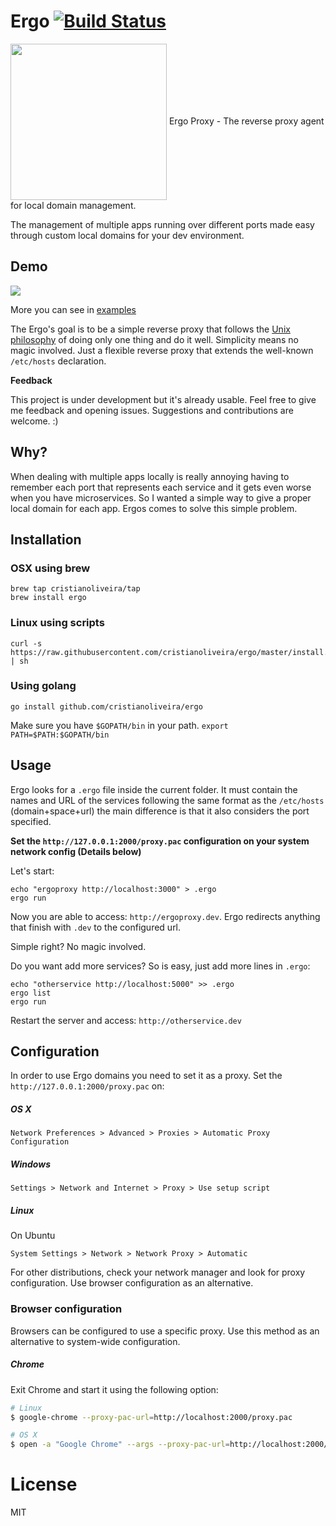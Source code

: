
# Ergo [![Build Status](https://travis-ci.org/cristianoliveira/ergo.svg?branch=master)](https://travis-ci.org/cristianoliveira/ergo)

<p align="left" >
<img src="https://s-media-cache-ak0.pinimg.com/736x/aa/bc/3b/aabc3b2b789f478ffb87ac2f0bdd2d33--ergo-proxy-manga-anime.jpg" width="250" align="center" />
<span>Ergo Proxy - The reverse proxy agent for local domain management.</span>

</p>

The management of multiple apps running over different ports made easy through custom local domains for your dev environment.

## Demo

<img src="https://raw.githubusercontent.com/cristianoliveira/ergo/master/demo.gif" align="center" />

More you can see in [examples](https://github.com/cristianoliveira/ergo/tree/master/examples)

The Ergo's goal is to be a simple reverse proxy that follows the [Unix philosophy](https://en.wikipedia.org/wiki/Unix_philosophy) of doing only one thing and do it well. Simplicity means no magic involved. Just a flexible reverse proxy that extends the well-known `/etc/hosts` declaration.

**Feedback**

This project is under development but it's already usable. Feel free to give me
feedback and opening issues. Suggestions and contributions are welcome. :)

## Why?

When dealing with multiple apps locally is really annoying having to remember each port that represents each service and it gets even worse when you have microservices. So I wanted a simple way to give a proper local domain for each app. Ergos comes to solve this simple problem.

## Installation

### OSX using brew
```
brew tap cristianoliveira/tap
brew install ergo
```

### Linux using scripts
```
curl -s https://raw.githubusercontent.com/cristianoliveira/ergo/master/install.sh | sh
```

### Using golang
```
go install github.com/cristianoliveira/ergo
```
Make sure you have `$GOPATH/bin` in your path. `export PATH=$PATH:$GOPATH/bin`

## Usage

Ergo looks for a `.ergo` file inside the current folder. It must contain the names and URL of the services following the same format as the `/etc/hosts` (domain+space+url) the main difference is that it also considers the port specified.

**Set the `http://127.0.0.1:2000/proxy.pac` configuration on your system network config (Details below)**

Let's start:
```
echo "ergoproxy http://localhost:3000" > .ergo
ergo run
```
Now you are able to access: `http://ergoproxy.dev`.
Ergo redirects anything that finish with `.dev` to the configured url.

Simple right? No magic involved.

Do you want add more services? So is easy, just add more lines in `.ergo`:
```
echo "otherservice http://localhost:5000" >> .ergo
ergo list
ergo run
```

Restart the server and access: `http://otherservice.dev`

## Configuration

In order to use Ergo domains you need to set it as a proxy. Set the `http://127.0.0.1:2000/proxy.pac` on:

##### OS X

`Network Preferences > Advanced > Proxies > Automatic Proxy Configuration`

##### Windows

`Settings > Network and Internet > Proxy > Use setup script`

##### Linux

On Ubuntu

`System Settings > Network > Network Proxy > Automatic`

For other distributions, check your network manager and look for proxy configuration. Use browser configuration as an alternative.

### Browser configuration

Browsers can be configured to use a specific proxy. Use this method as an alternative to system-wide configuration.

##### Chrome

Exit Chrome and start it using the following option:

```sh
# Linux
$ google-chrome --proxy-pac-url=http://localhost:2000/proxy.pac

# OS X
$ open -a "Google Chrome" --args --proxy-pac-url=http://localhost:2000/proxy.pac
```

# License

MIT
